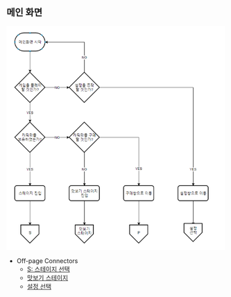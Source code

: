 ## 메인 화면
![메인 화면 순서도](./img/메인_화면.png)
* Off-page Connectors
  * [S: 스테이지 선택](./스테이지_선택.md)
  * [맛보기 스테이지](./맛보기_스테이지.md)
  * [설정 선택](./설정.md)
